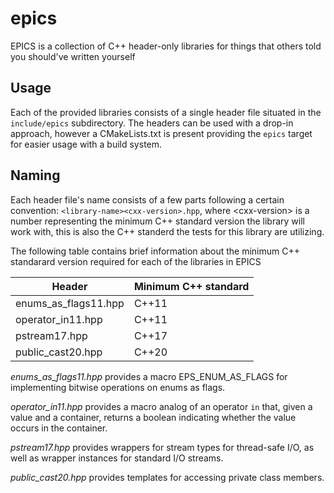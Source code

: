 # epics

EPICS is a collection of C++ header-only libraries for things that others told
you should've written yourself

## Usage

Each of the provided libraries consists of a single header file situated in the
`include/epics` subdirectory. The headers can be used with a drop-in approach,
however a CMakeLists.txt is present providing the `epics` target for easier
usage with a build system.

## Naming

Each header file's name consists of a few parts following a certain convention:
`<library-name><cxx-version>.hpp`, where \<cxx-version\> is a number
representing the minimum C++ standard version the library will work with, this
is also the C++ standerd the tests for this library are utilizing.

The following table contains brief information about the minimum C++ standarard
version required for each of the libraries in EPICS

| Header               | Minimum C++ standard |
|----------------------|----------------------|
| enums_as_flags11.hpp | C++11                |
| operator_in11.hpp    | C++11                |
| pstream17.hpp        | C++17                |
| public_cast20.hpp    | C++20                |

*enums_as_flags11.hpp* provides a macro EPS_ENUM_AS_FLAGS for implementing
bitwise operations on enums as flags.

*operator_in11.hpp* provides a macro analog of an operator `in` that, given a
value and a container, returns a boolean indicating whether the value occurs in
the container.

*pstream17.hpp* provides wrappers for stream types for thread-safe I/O, as well
as wrapper instances for standard I/O streams.

*public_cast20.hpp* provides templates for accessing private class members.
